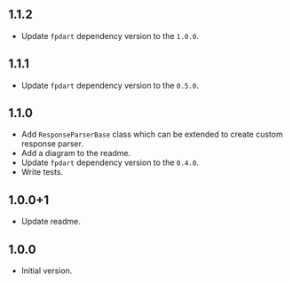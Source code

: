 ## 1.1.2

- Update `fpdart` dependency version to the `1.0.0`.

## 1.1.1

- Update `fpdart` dependency version to the `0.5.0`.

## 1.1.0

- Add `ResponseParserBase` class which can be extended to create custom response parser.
- Add a diagram to the readme.
- Update `fpdart` dependency version to the `0.4.0`.
- Write tests.

## 1.0.0+1

- Update readme.
  
## 1.0.0

- Initial version.
